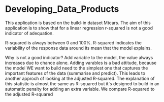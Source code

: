 # Developing_Data_Products

This application is based on the build-in dataset Mtcars. The aim of this application is to show that for a linear regression 
r-squared is not a good indicator of adequation.

R-squared is always between 0 and 100%.
R-squared indicates the variability of the response data around its mean that the model explains.

Why is not a good indicator? Add variable to the model, the value always increases due to chance alone.
Adding varables is a bad attitude, because the model WE want to build need to the simplest one that captures the important 
features  of the data (summarise and predict).
This leads to another approch of looking at the adjusted R-squared. The explanation of this statistic is almost the same as 
R-squared but it's designed to build in an automatic penalty for adding an extra variable.
We compare R-squared to the adjusted R-squared
